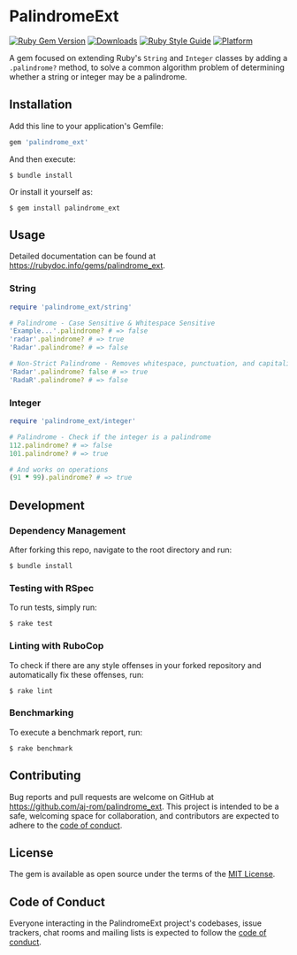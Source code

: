 # PalindromeExt
[![Ruby Gem Version](https://badgen.net/rubygems/v/palindrome_ext)](https://rubygems.org/gems/palindrome_ext)
[![Downloads](https://badgen.net/rubygems/dt/palindrome_ext)](https://rubygems.org/gems/palindrome_ext)
[![Ruby Style Guide](https://img.shields.io/badge/code_style-rubocop-brightgreen.svg)](https://github.com/rubocop/rubocop)
[![Platform](https://badgen.net/rubygems/p/palindrome_ext)](https://www.ruby-lang.org/en/)

A gem focused on extending Ruby's `String` and `Integer` classes by adding a `.palindrome?` method, 
to solve a common algorithm problem of determining whether a string or integer may be a palindrome.

## Installation

Add this line to your application's Gemfile:

```ruby
gem 'palindrome_ext'
```

And then execute:

    $ bundle install

Or install it yourself as:

    $ gem install palindrome_ext

## Usage
Detailed documentation can be found at https://rubydoc.info/gems/palindrome_ext.

### String
```ruby
require 'palindrome_ext/string'

# Palindrome - Case Sensitive & Whitespace Sensitive
'Example...'.palindrome? # => false
'radar'.palindrome? # => true
'Radar'.palindrome? # => false

# Non-Strict Palindrome - Removes whitespace, punctuation, and capitalization before checking.
'Radar'.palindrome? false # => true
'RadaR'.palindrome? # => false
```

### Integer
```ruby
require 'palindrome_ext/integer'

# Palindrome - Check if the integer is a palindrome
112.palindrome? # => false
101.palindrome? # => true

# And works on operations
(91 * 99).palindrome? # => true
```

## Development

### Dependency Management
After forking this repo, navigate to the root directory and run:

    $ bundle install

### Testing with RSpec
To run tests, simply run:

    $ rake test

### Linting with RuboCop
To check if there are any style offenses in your forked repository and automatically fix these offenses, run:

    $ rake lint

### Benchmarking
To execute a benchmark report, run:

    $ rake benchmark


## Contributing

Bug reports and pull requests are welcome on GitHub at https://github.com/aj-rom/palindrome_ext.
This project is intended to be a safe, welcoming space for collaboration, and contributors are expected to adhere to the [code of conduct](https://github.com/aj-rom/palindrome_ext/blob/master/CODE_OF_CONDUCT.md).

## License

The gem is available as open source under the terms of the [MIT License](https://opensource.org/licenses/MIT).

## Code of Conduct

Everyone interacting in the PalindromeExt project's codebases, issue trackers, chat rooms and mailing lists is expected to follow the [code of conduct](https://github.com/aj-rom/palindrome_ext/blob/master/CODE_OF_CONDUCT.md).
